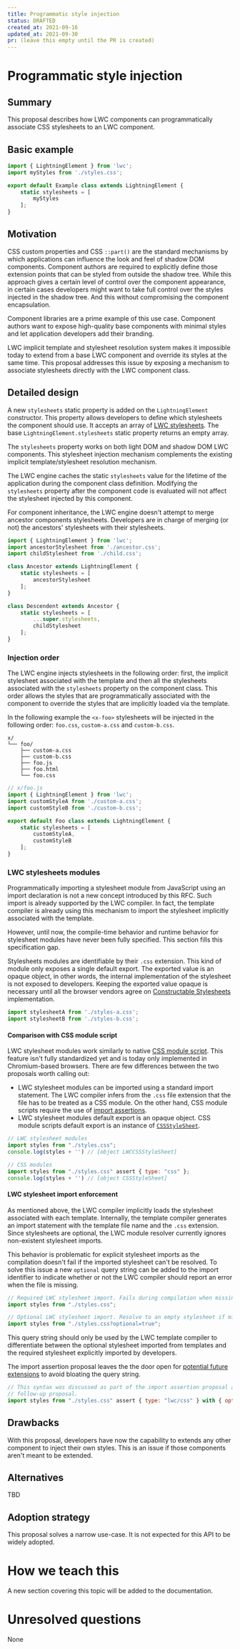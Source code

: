 ```yaml
---
title: Programmatic style injection
status: DRAFTED
created_at: 2021-09-16
updated_at: 2021-09-30
pr: (leave this empty until the PR is created)
---
```


# Programmatic style injection

## Summary

This proposal describes how LWC components can programmatically associate CSS stylesheets to an LWC component.

## Basic example

```js
import { LightningElement } from 'lwc';
import myStyles from './styles.css';

export default Example class extends LightningElement {
    static stylesheets = [
        myStyles
    ];
}
```

## Motivation

CSS custom properties and CSS `::part()` are the standard mechanisms by which applications can influence the look and feel of shadow DOM components. Component authors are required to explicitly define those extension points that can be styled from outside the shadow tree. While this approach gives a certain level of control over the component appearance, in certain cases developers might want to take full control over the styles injected in the shadow tree. And this without compromising the component encapsulation. 

Component libraries are a prime example of this use case. Component authors want to expose high-quality base components with minimal styles and let application developers add their branding.

LWC implicit template and stylesheet resolution system makes it impossible today to extend from a base LWC component and override its styles at the same time. This proposal addresses this issue by exposing a mechanism to associate stylesheets directly with the LWC component class. 

## Detailed design

A new `stylesheets` static property is added on the `LightningElement` constructor. This property allows developers to define which stylesheets the component should use. It accepts an array of [LWC stylesheets](#lwc-stylesheets-modules). The base `LightningElement.stylesheets` static property returns an empty array.

The `stylesheets` property works on both light DOM and shadow DOM LWC components. This stylesheet injection mechanism complements the existing implicit template/stylesheet resolution mechanism.

The LWC engine caches the static `stylesheets` value for the lifetime of the application during the component class definition. Modifying the `stylesheets` property after the component code is evaluated will not affect the stylesheet injected by this component. 

For component inheritance, the LWC engine doesn't attempt to merge ancestor components stylesheets. Developers are in charge of merging (or not) the ancestors' stylesheets with their stylesheets.

```js
import { LightningElement } from 'lwc';
import ancestorStylesheet from './ancestor.css';
import childStylesheet from './child.css';

class Ancestor extends LightningElement {
    static stylesheets = [
        ancestorStylesheet
    ];
}

class Descendent extends Ancestor {
    static stylesheets = [
        ...super.stylesheets, 
        childStylesheet
    ];
}
```

### Injection order

The LWC engine injects stylesheets in the following order: first, the implicit stylesheet associated with the template and then all the stylesheets associated with the `stylesheets` property on the component class. This order allows the styles that are programmatically associated with the component to override the styles that are implicitly loaded via the template.

In the following example the `<x-foo>` stylesheets will be injected in the following order: `foo.css`, `custom-a.css` and `custom-b.css`.

```
x/
└── foo/
    ├── custom-a.css
    ├── custom-b.css
    ├── foo.js
    ├── foo.html
    └── foo.css
```

```js
// x/foo.js
import { LightningElement } from 'lwc';
import customStyleA from './custom-a.css';
import customStyleB from './custom-b.css';

export default Foo class extends LightningElement {
    static stylesheets = [
        customStyleA,
        customStyleB
    ];
}
```

### LWC stylesheets modules

Programmatically importing a stylesheet module from JavaScript using an import declaration is not a new concept introduced by this RFC. Such import is already supported by the LWC compiler. In fact, the template compiler is already using this mechanism to import the stylesheet implicitly associated with the template.

However, until now, the compile-time behavior and runtime behavior for stylesheet modules have never been fully specified. This section fills this specification gap.

Stylesheets modules are identifiable by their `.css` extension. This kind of module only exposes a single default export. The exported value is an opaque object, in other words, the internal implementation of the stylesheet is not exposed to developers. Keeping the exported value opaque is necessary until all the browser vendors agree on [Constructable Stylesheets](https://developer.mozilla.org/en-US/docs/Web/API/CSSStyleSheet) implementation.

```js
import stylesheetA from './styles-a.css';
import stylesheetB from './styles-b.css';
```

#### Comparison with CSS module script

LWC stylesheet modules work similarly to native [CSS module script](https://github.com/WICG/webcomponents/blob/gh-pages/proposals/css-modules-v1-explainer.md). This feature isn't fully standardized yet and is today only implemented in Chromium-based browsers. There are few differences between the two proposals worth calling out:
- LWC stylesheet modules can be imported using a standard import statement. The LWC compiler infers from the `.css` file extension that the file has to be treated as a CSS module. On the other hand, CSS module scripts require the use of [import assertions](https://github.com/tc39/proposal-import-assertions).
- LWC stylesheet modules default export is an opaque object. CSS module scripts default export is an instance of [`CSSStyleSheet`](https://developer.mozilla.org/en-US/docs/Web/API/CSSStyleSheet).

```js
// LWC stylesheet modules
import styles from "./styles.css";
console.log(styles + '') // [object LWCCSSStyleSheet]

// CSS modules
import styles from "./styles.css" assert { type: "css" };
console.log(styles + '') // [object CSSStyleSheet]
```

#### LWC stylesheet import enforcement

As mentioned above, the LWC compiler implicitly loads the stylesheet associated with each template. Internally, the template compiler generates an import statement with the template file name and the `.css` extension. Since stylesheets are optional, the LWC module resolver currently ignores non-existent stylesheet imports.

This behavior is problematic for explicit stylesheet imports as the compilation doesn't fail if the imported stylesheet can't be resolved. To solve this issue a new `optional` query string can be added to the import identifier to indicate whether or not the LWC compiler should report an error when the file is missing.

```js
// Required LWC stylesheet import. Fails during compilation when missing.
import styles from "./styles.css";

// Optional LWC stylesheet import. Resolve to an empty stylesheet if missing.
import styles from "./styles.css?optional=true";
```

This query string should only be used by the LWC template compiler to differentiate between the optional stylesheet imported from templates and the required stylesheet explicitly imported by developers.

The import assertion proposal leaves the the door open for [potential future extensions](https://github.com/tc39/proposal-import-assertions#follow-up-proposal-evaluator-attributes) to avoid bloating the query string.

```js
// This syntax was discussed as part of the import assertion proposal and might be added in a
// follow-up proposal.
import styles from "./styles.css" assert { type: "lwc/css" } with { optional: true };
```

## Drawbacks

With this proposal, developers have now the capability to extends any other component to inject their own styles. This is an issue if those components aren't meant to be extended. 

## Alternatives

TBD

## Adoption strategy

This proposal solves a narrow use-case. It is not expected for this API to be widely adopted.

# How we teach this

A new section covering this topic will be added to the documentation.

# Unresolved questions

None